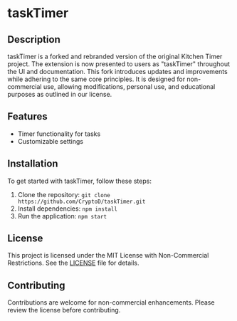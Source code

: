 # taskTimer

## Description
taskTimer is a forked and rebranded version of the original Kitchen Timer project. The extension is now presented to users as "taskTimer" throughout the UI and documentation. This fork introduces updates and improvements while adhering to the same core principles. It is designed for non-commercial use, allowing modifications, personal use, and educational purposes as outlined in our license.

## Features
- Timer functionality for tasks
- Customizable settings

## Installation
To get started with taskTimer, follow these steps:
1. Clone the repository: `git clone https://github.com/CryptoD/taskTimer.git`
2. Install dependencies: `npm install`
3. Run the application: `npm start`

## License
This project is licensed under the MIT License with Non-Commercial Restrictions. See the [LICENSE](LICENSE) file for details.

## Contributing
Contributions are welcome for non-commercial enhancements. Please review the license before contributing.

